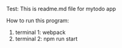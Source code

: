 Test: This is readme.md file for mytodo app

How to run this program:
1) terminal 1: webpack
2) terminal 2: npm run start
